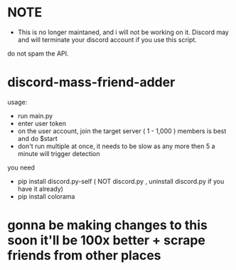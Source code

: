 
# NOTE

- This is no longer maintaned, and i will not be working on it.
Discord may and will terminate your discord account if you use this script.

do not spam the API.

# discord-mass-friend-adder

usage: 

- run main.py
- enter user token
- on the user account, join the target server ( 1 - 1,000 ) members is best and do $start
- don't run multiple at once, it needs to be slow as any more then 5 a minute will trigger detection


you need

- pip install discord.py-self ( NOT discord.py , uninstall discord.py if you have it already)
- pip install colorama


# gonna be making changes to this soon it'll be 100x better + scrape friends from other places
